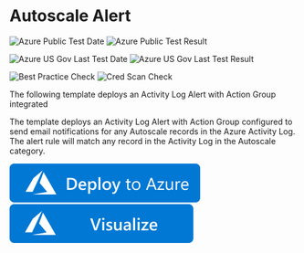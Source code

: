 # Autoscale Alert

![Azure Public Test Date](https://azurequickstartsservice.blob.core.windows.net/badges/monitor-autoscale-alert/PublicLastTestDate.svg)
![Azure Public Test Result](https://azurequickstartsservice.blob.core.windows.net/badges/monitor-autoscale-alert/PublicDeployment.svg)

![Azure US Gov Last Test Date](https://azurequickstartsservice.blob.core.windows.net/badges/monitor-autoscale-alert/FairfaxLastTestDate.svg)
![Azure US Gov Last Test Result](https://azurequickstartsservice.blob.core.windows.net/badges/monitor-autoscale-alert/FairfaxDeployment.svg)

![Best Practice Check](https://azurequickstartsservice.blob.core.windows.net/badges/monitor-autoscale-alert/BestPracticeResult.svg)
![Cred Scan Check](https://azurequickstartsservice.blob.core.windows.net/badges/monitor-autoscale-alert/CredScanResult.svg)

The following template deploys an Activity Log Alert with Action Group integrated

The template deploys an Activity Log Alert with Action Group configured to send email notifications for any Autoscale records in the Azure Activity Log. The alert rule will match any record in the Activity Log in the Autoscale category.

[![Deploy to Azure](https://raw.githubusercontent.com/Azure/azure-quickstart-templates/master/1-CONTRIBUTION-GUIDE/images/deploytoazure.svg?sanitize=true)](https://portal.azure.com/#create/Microsoft.Template/uri/https%3A%2F%2Fraw.githubusercontent.com%2FAzure%2Fazure-quickstart-templates%2Fmaster%2Fmonitor-autoscale-alert%2Fazuredeploy.json)
[![Visualize](https://raw.githubusercontent.com/Azure/azure-quickstart-templates/master/1-CONTRIBUTION-GUIDE/images/visualizebutton.svg?sanitize=true)](http://armviz.io/#/?load=https%3A%2F%2Fraw.githubusercontent.com%2FAzure%2Fazure-quickstart-templates%2Fmaster%2Fmonitor-autoscale-alert%2Fazuredeploy.json)

